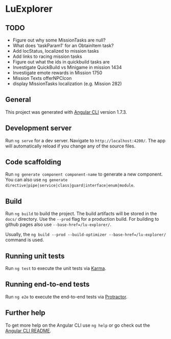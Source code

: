 # LuExplorer

## TODO

* Figure out why some MissionTasks are null?
* What does 'taskParam1' for an ObtainItem task?
* Add locStatus, localized to mission tasks
* Add links to racing mission tasks
* Figure out what the ids in quickbuild tasks are
* Investigate QuickBuild vs Minigame in mission 1434
* Investigate emote rewards in Mission 1750
* Mission Texts offerNPCIcon
* display MissionTasks localization (e.g. Mission 282)

## General

This project was generated with [Angular CLI](https://github.com/angular/angular-cli) version 1.7.3.

## Development server

Run `ng serve` for a dev server. Navigate to `http://localhost:4200/`. The app will automatically reload if you change any of the source files.

## Code scaffolding

Run `ng generate component component-name` to generate a new component. You can also use `ng generate directive|pipe|service|class|guard|interface|enum|module`.

## Build

Run `ng build` to build the project. The build artifacts will be stored in the `docs/` directory. Use the `--prod` flag for a production build. For building to github pages also use `--base-href=/lu-explorer/`.

Usually, the `ng build --prod --build-optimizer --base-href=/lu-explorer/` command is used.

## Running unit tests

Run `ng test` to execute the unit tests via [Karma](https://karma-runner.github.io).

## Running end-to-end tests

Run `ng e2e` to execute the end-to-end tests via [Protractor](http://www.protractortest.org/).

## Further help

To get more help on the Angular CLI use `ng help` or go check out the [Angular CLI README](https://github.com/angular/angular-cli/blob/master/README.md).
